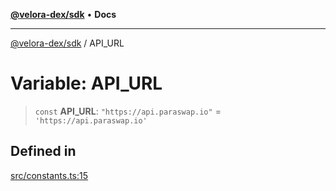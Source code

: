 [**@velora-dex/sdk**](../README.md) • **Docs**

***

[@velora-dex/sdk](../globals.md) / API\_URL

# Variable: API\_URL

> `const` **API\_URL**: `"https://api.paraswap.io"` = `'https://api.paraswap.io'`

## Defined in

[src/constants.ts:15](https://github.com/VeloraDEX/paraswap-sdk/blob/feat/velora/src/constants.ts#L15)
